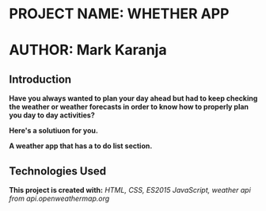 # PROJECT NAME: WHETHER APP
# AUTHOR: Mark Karanja

## Introduction
**Have you always wanted to plan your day ahead but had to keep checking the weather or weather forecasts in order to know how to properly plan you day to day activities?**

**Here's a solutiuon for you.**

**A weather app that has a to do list section.**

## Technologies Used
**This project is created with:**
*HTML,*
*CSS,*
*ES2015 JavaScript,*
*weather api from api.openweathermap.org*

